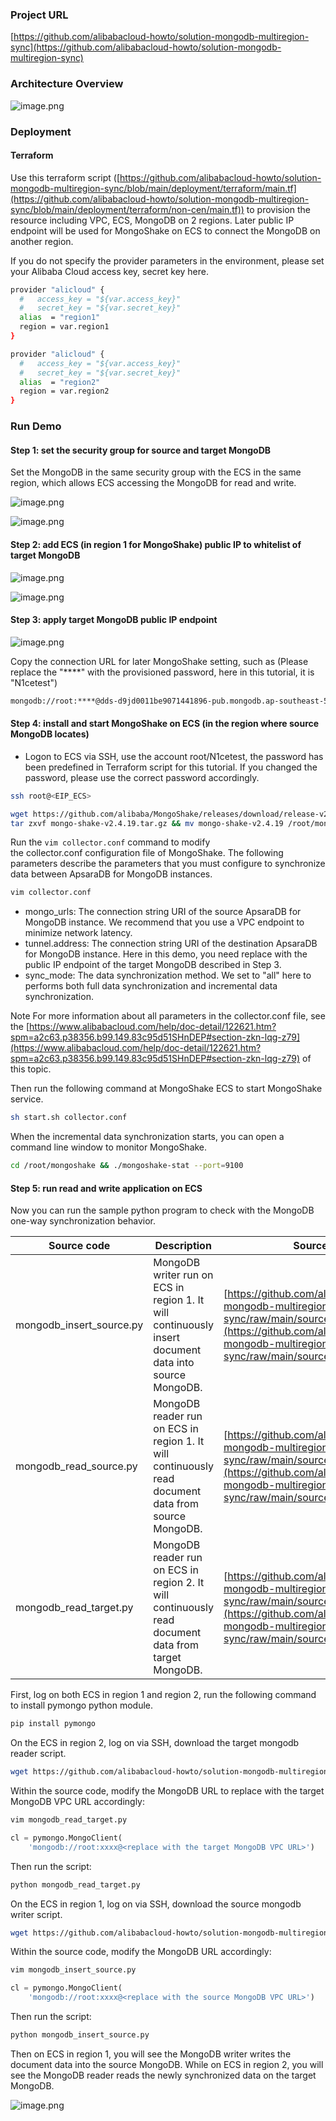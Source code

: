 ### Project URL
[https://github.com/alibabacloud-howto/solution-mongodb-multiregion-sync](https://github.com/alibabacloud-howto/solution-mongodb-multiregion-sync)


### Architecture Overview

![image.png](https://github.com/alibabacloud-howto/solution-mongodb-multiregion-sync/raw/main/images/archi-nocen.png)

### Deployment
#### Terraform

Use this terraform script ([https://github.com/alibabacloud-howto/solution-mongodb-multiregion-sync/blob/main/deployment/terraform/main.tf](https://github.com/alibabacloud-howto/solution-mongodb-multiregion-sync/blob/main/deployment/terraform/non-cen/main.tf)) to provision the resource including VPC, ECS, MongoDB on 2 regions. Later public IP endpoint will be used for MongoShake on ECS to connect the MongoDB on another region.


If you do not specify the provider parameters in the environment, please set your Alibaba Cloud access key, secret key here.
```bash
provider "alicloud" {
  #   access_key = "${var.access_key}"
  #   secret_key = "${var.secret_key}"
  alias  = "region1"
  region = var.region1
}

provider "alicloud" {
  #   access_key = "${var.access_key}"
  #   secret_key = "${var.secret_key}"
  alias  = "region2"
  region = var.region2
}
```


### Run Demo
#### Step 1: set the security group for source and target MongoDB
Set the MongoDB in the same security group with the ECS in the same region, which allows ECS accessing the MongoDB for read and write.

![image.png](https://github.com/alibabacloud-howto/solution-mongodb-multiregion-sync/raw/main/images/step1_1.png)

![image.png](https://github.com/alibabacloud-howto/solution-mongodb-multiregion-sync/raw/main/images/step1_2.png)

#### Step 2: add ECS (in region 1 for MongoShake) public IP to whitelist of target MongoDB

![image.png](https://github.com/alibabacloud-howto/solution-mongodb-multiregion-sync/raw/main/images/step2_1.png)

![image.png](https://github.com/alibabacloud-howto/solution-mongodb-multiregion-sync/raw/main/images/step2_2.png)

#### Step 3: apply target MongoDB public IP endpoint

![image.png](https://github.com/alibabacloud-howto/solution-mongodb-multiregion-sync/raw/main/images/step3.png)

Copy the connection URL for later MongoShake setting, such as (Please replace the "****" with the provisioned password, here in this tutorial, it is "N1cetest")

```bash
mongodb://root:****@dds-d9jd0011be9071441896-pub.mongodb.ap-southeast-5.rds.aliyuncs.com:3717,dds-d9jd0011be9071442287-pub.mongodb.ap-southeast-5.rds.aliyuncs.com:3717/admin?replicaSet=mgset-1100731245
```

#### Step 4: install and start MongoShake on ECS (in the region where source MongoDB locates)

- Logon to ECS via SSH, use the account root/N1cetest, the password has been predefined in Terraform script for this tutorial. If you changed the password, please use the correct password accordingly.

```bash
ssh root@<EIP_ECS>
```

```bash
wget https://github.com/alibaba/MongoShake/releases/download/release-v2.4.19-20210115/mongo-shake-v2.4.19.tar.gz
tar zxvf mongo-shake-v2.4.19.tar.gz && mv mongo-shake-v2.4.19 /root/mongoshake && cd /root/mongoshake 
```
Run the `vim collector.conf` command to modify the collector.conf configuration file of MongoShake. The following parameters describe the parameters that you must configure to synchronize data between ApsaraDB for MongoDB instances.

```bash
vim collector.conf
```

- mongo_urls: The connection string URI of the source ApsaraDB for MongoDB instance. We recommend that you use a VPC endpoint to minimize network latency.
- tunnel.address: The connection string URI of the destination ApsaraDB for MongoDB instance. Here in this demo, you need replace with the public IP endpoint of the target MongoDB described in Step 3.
- sync_mode: The data synchronization method. We set to "all" here to performs both full data synchronization and incremental data synchronization.

Note For more information about all parameters in the collector.conf file, see the [https://www.alibabacloud.com/help/doc-detail/122621.htm?spm=a2c63.p38356.b99.149.83c95d51SHnDEP#section-zkn-lqg-z79](https://www.alibabacloud.com/help/doc-detail/122621.htm?spm=a2c63.p38356.b99.149.83c95d51SHnDEP#section-zkn-lqg-z79) of this topic.


Then run the following command at MongoShake ECS to start MongoShake service.

```bash
sh start.sh collector.conf
```

When the incremental data synchronization starts, you can open a command line window to monitor MongoShake.

```bash
cd /root/mongoshake && ./mongoshake-stat --port=9100
```

#### Step 5: run read and write application on ECS
Now you can run the sample python program to check with the MongoDB one-way synchronization behavior.

| Source code | Description | Source code file URL |
| --- | --- | --- |
| mongodb_insert_source.py | MongoDB writer run on ECS in region 1. It will continuously insert document data into source MongoDB. | [https://github.com/alibabacloud-howto/solution-mongodb-multiregion-sync/raw/main/source/mongodb_insert_source.py](https://github.com/alibabacloud-howto/solution-mongodb-multiregion-sync/raw/main/source/mongodb_insert_source.py) |
| mongodb_read_source.py | MongoDB reader run on ECS in region 1. It will continuously read document data from source MongoDB. | [https://github.com/alibabacloud-howto/solution-mongodb-multiregion-sync/raw/main/source/mongodb_read_source.py](https://github.com/alibabacloud-howto/solution-mongodb-multiregion-sync/raw/main/source/mongodb_read_source.py) |
| mongodb_read_target.py | MongoDB reader run on ECS in region 2. It will continuously read document data from target MongoDB. | [https://github.com/alibabacloud-howto/solution-mongodb-multiregion-sync/raw/main/source/mongodb_read_target.py](https://github.com/alibabacloud-howto/solution-mongodb-multiregion-sync/raw/main/source/mongodb_read_target.py) |


First, log on both ECS in region 1 and region 2, run the following command to install pymongo python module.

```bash
pip install pymongo
```

On the ECS in region 2, log on via SSH, download the target mongodb reader script.

```bash
wget https://github.com/alibabacloud-howto/solution-mongodb-multiregion-sync/raw/main/source/mongodb_read_target.py
```

Within the source code, modify the MongoDB URL to replace with the target MongoDB VPC URL accordingly:

```bash
vim mongodb_read_target.py
```

```python
cl = pymongo.MongoClient(
    'mongodb://root:xxxx@<replace with the target MongoDB VPC URL>')
```

Then run the script:

```python
python mongodb_read_target.py
```


On the ECS in region 1, log on via SSH, download the source mongodb writer script.

```bash
wget https://github.com/alibabacloud-howto/solution-mongodb-multiregion-sync/raw/main/source/mongodb_insert_source.py
```

Within the source code, modify the MongoDB URL accordingly:

```bash
vim mongodb_insert_source.py
```

```python
cl = pymongo.MongoClient(
    'mongodb://root:xxxx@<replace with the source MongoDB VPC URL>')
```

Then run the script:

```python
python mongodb_insert_source.py
```

Then on ECS in region 1, you will see the MongoDB writer writes the document data into the source MongoDB. While on ECS in region 2, you will see the MongoDB reader reads the newly synchronized data on the target MongoDB.

![image.png](https://github.com/alibabacloud-howto/solution-mongodb-multiregion-sync/raw/main/images/step5.png)

